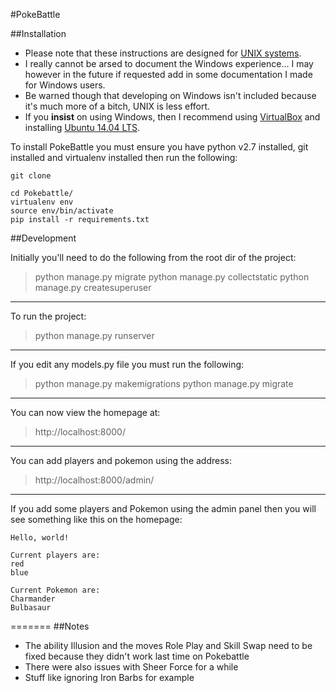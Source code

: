 #PokeBattle

##Installation

* Please note that these instructions are designed for [UNIX systems](https://www.youtube.com/watch?v=dFUlAQZB9Ng).
* I really cannot be arsed to document the Windows experience... I may however in the future if requested add in some documentation I made for Windows users.
* Be warned though that developing on Windows isn't included because it's much more of a bitch, UNIX is less effort.
* If you __insist__ on using Windows, then I recommend using [VirtualBox](https://www.virtualbox.org/) and installing [Ubuntu 14.04 LTS](http://www.ubuntu.com/download/desktop).

To install PokeBattle you must ensure you have python v2.7 installed, git installed and virtualenv installed then run the following:

    git clone

    cd Pokebattle/
    virtualenv env
    source env/bin/activate
    pip install -r requirements.txt

##Development

Initially you'll need to do the following from the root dir of the project:

> python manage.py migrate
> python manage.py collectstatic
> python manage.py createsuperuser

-----
To run the project:

> python manage.py runserver

-----
If you edit any models.py file you must run the following:

> python manage.py makemigrations
> python manage.py migrate

-----
You can now view the homepage at:

> http://localhost:8000/

-----
You can add players and pokemon using the address:

> http://localhost:8000/admin/

-----
If you add some players and Pokemon using the admin panel then you will see something like this on the homepage:

    Hello, world!

    Current players are:
    red
    blue

    Current Pokemon are:
    Charmander
    Bulbasaur


=======
##Notes

* The ability Illusion and the moves Role Play and Skill Swap need to be fixed because they didn't work last time on Pokebattle
* There were also issues with Sheer Force for a while
* Stuff like ignoring Iron Barbs for example
